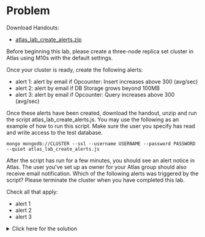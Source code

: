 # Problem
Download Handouts:
 - <a href="https://university.mongodb.com/static/MongoDB_2017_M123_March/handouts/atlas_lab_create_alerts.5832a42b0c1c.zip">atlas_lab_create_alerts.zip</a>

Before beginning this lab, please create a three-node replica set cluster in Atlas using M10s with the default settings.

Once your cluster is ready, create the following alerts:

 - alert 1: alert by email if Opcounter: Insert increases above 300 (avg/sec)
 - alert 2: alert by email if DB Storage grows beyond 100MB
 - alert 3: alert by email if Opcounter: Query increases above 300 (avg/sec)

Once these alerts have been created, download the handout, unzip and run the script atlas_lab_create_alerts.js. You may use the following as an example of how to run this script. Make sure the user you specify has read and write access to the test database.

    mongo mongodb://CLUSTER --ssl --username USERNAME --password PASSWORD --quiet atlas_lab_create_alerts.js

After the script has run for a few minutes, you should see an alert notice in Atlas. The user you've set up as owner for your Atlas group should also receive email notification. Which of the following alerts was triggered by the script? Please terminate the cluster when you have completed this lab.

Check all that apply:
 - alert 1
 - alert 2
 - alert 3

<details>
  <summary>Click here for the solution</summary>
    <ul>
      <li>alert 1</li>
	</ul>
</details>